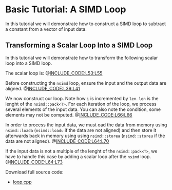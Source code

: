 <!--

Copyright (c) 2019 Agenium Scale

Permission is hereby granted, free of charge, to any person obtaining a copy
of this software and associated documentation files (the "Software"), to deal
in the Software without restriction, including without limitation the rights
to use, copy, modify, merge, publish, distribute, sublicense, and/or sell
copies of the Software, and to permit persons to whom the Software is
furnished to do so, subject to the following conditions:

The above copyright notice and this permission notice shall be included in all
copies or substantial portions of the Software.

THE SOFTWARE IS PROVIDED "AS IS", WITHOUT WARRANTY OF ANY KIND, EXPRESS OR
IMPLIED, INCLUDING BUT NOT LIMITED TO THE WARRANTIES OF MERCHANTABILITY,
FITNESS FOR A PARTICULAR PURPOSE AND NONINFRINGEMENT. IN NO EVENT SHALL THE
AUTHORS OR COPYRIGHT HOLDERS BE LIABLE FOR ANY CLAIM, DAMAGES OR OTHER
LIABILITY, WHETHER IN AN ACTION OF CONTRACT, TORT OR OTHERWISE, ARISING FROM,
OUT OF OR IN CONNECTION WITH THE SOFTWARE OR THE USE OR OTHER DEALINGS IN THE
SOFTWARE.

-->

# Basic Tutorial: A SIMD Loop

In this tutorial we will demonstrate how to construct a SIMD loop to subtract a
constant from a vector of input data.


## Transforming a Scalar Loop Into a SIMD Loop

In this tutorial we will demonstrate how to transform the following scalar loop
into a SIMD loop.

The scalar loop is:
@[INCLUDE_CODE:L53:L55](../src/loop.cpp)

Before constructing the `nsimd` loop, ensure the input and the output data are
aligned.
@[INCLUDE_CODE:L39:L41](../src/loop.cpp)

We now construct our loop. Note how `i` is incremented by `len`. `len` is the
lenght of the `nsimd::pack<T>`. For each iteration of the loop, we process
several elements of the input data. You can also note the condition, some
elements may not be computed.
@[INCLUDE_CODE:L66:L66](../src/loop.cpp)

In order to process the input data, we must oad the data from memory using
`nsimd::loada` (`nsimd::loadu` if the data are not aligned) and then store it
afterwards back in memory using using `nsimd::storea` (`nsimd::storeu` if the
data are not aligned).
@[INCLUDE_CODE:L64:L70](../src/loop.cpp)

If the input data is not a multiple of the lenght of the `nsimd::pack<T>`,
we have to handle this case by adding a scalar loop after the `nsimd` loop.
@[INCLUDE_CODE:L64:L73](../src/loop.cpp)

Download full source code:
- [loop.cpp](../src/loop.cpp)
